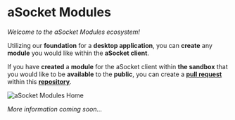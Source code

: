 # aSocket Modules
*Welcome to the aSocket Modules ecosystem!*

Utilizing our **foundation** for a **desktop application**, you can **create** any **module** you would like within the **aSocket client**.

If you have **created** a **module** for the aSocket client within **the sandbox** that you would like to be **available** to the **public**, you can create a **[pull request](https://github.com/aSocket/Modules/pulls)** within this **[repository](https://github.com/aSocket/Modules)**. 

![aSocket Modules Home](https://i.asocket.net/Thoughtful-Fluffy-Arthropods-1638678871.png)

*More information coming soon...*
